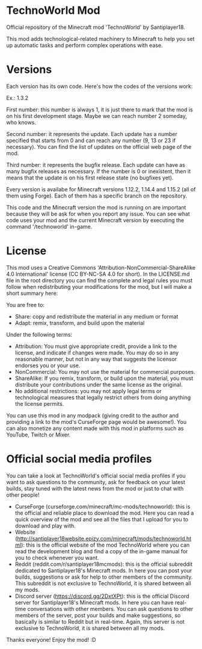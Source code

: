 # TechnoWorld Mod
Official repository of the Minecraft mod 'TechnoWorld' by Santiplayer18.

This mod adds technological-related machinery to Minecraft to help you set up automatic tasks and perform complex operations with ease.

# Versions

Each version has its own code. Here's how the codes of the versions work:

Ex.: 1.3.2

First number: this number is always 1, it is just there to mark that the mod is on his first development stage. Maybe we can reach number 2 someday, who knows.

Second number: it represents the update. Each update has a number specified that starts from 0 and can reach any number (9, 13 or 23 if necessary). You can find the list of updates on the official web page of the mod.

Third number: it represents the bugfix release. Each update can have as many bugfix releases as necessary. If the number is 0 or inexistent, then it means that the update is on his first release state (no bugfixes yet).

Every version is availabe for Minecraft versions 1.12.2, 1.14.4 and 1.15.2 (all of them using Forge). Each of them has a specific branch on the repository.

This code and the Minecraft version the mod is running on are important because they will be ask for when you report any issue. You can see what code uses your mod and the current Minecraft version by executing the command '/technoworld' in-game.

# License

This mod uses a Creative Commons 'Attribution-NonCommercial-ShareAlike 4.0 International' license (CC BY-NC-SA 4.0 for short). In the LICENSE.md file in the root directory you can find the complete and legal rules you must follow when redistributing your modifications for the mod, but I will make a short summary here:

You are free to:
  - Share: copy and redistribute the material in any medium or format
  - Adapt: remix, transform, and build upon the material
  
Under the following terms:
  - Attribution: You must give appropriate credit, provide a link to the license, and indicate if changes were made. You may do so in     any reasonable manner, but not in any way that suggests the licensor endorses you or your use.
  - NonCommercial: You may not use the material for commercial purposes.
  - ShareAlike: If you remix, transform, or build upon the material, you must distribute your contributions under the same license as     the original.
  - No additional restrictions: you may not apply legal terms or technological measures that legally restrict others from doing anything   the license permits.

You can use this mod in any modpack (giving credit to the author and providing a link to the mod's CurseForge page would be awesome!). You can also monetize any content made with this mod in platforms such as YouTube, Twitch or Mixer.

# Official social media profiles

You can take a look at TechnoWorld's official social media profiles if you want to ask questions to the community, ask for feedback on your latest builds, stay tuned with the latest news from the mod or just to chat with other people!
- CurseForge (curseforge.com/minecraft/mc-mods/technoworld): this is the official and reliable place to download the mod. Here you can read a quick overview of the mod and see all the files that I upload for you to download and play with.
- Website (http://santiplayer18website.epizy.com/minecraft/mods/technoworld.html): this is the official website of the mod TechnoWorld where you can read the development blog and find a copy of the in-game manual for you to check whenever you want.
- Reddit (reddit.com/r/santiplayer18mcmods): this is the official subreddit dedicated to Santiplayer18's Minecraft mods. In here you can post your builds, suggestions or ask for help to other members of the community. This subreddit is not exclusive to TechnoWorld, it is shared between all my mods.
- Discord server (https://discord.gg/2DxtXPt): this is the official Discord server for Santiplayer18's Minecraft mods. In here you can have real-time conversations with other members. You can ask questions to other members of the server, post your builds and make suggestions, so basically is similar to Reddit but in real-time. Again, this server is not exclusive to TechnoWorld, it is shared between all my mods.

Thanks everyone! Enjoy the mod! :D

